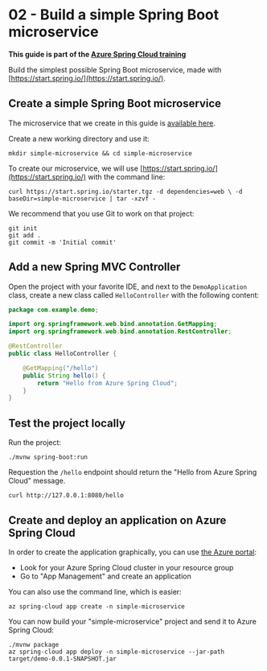 # 02 - Build a simple Spring Boot microservice

__This guide is part of the [Azure Spring Cloud training](../README.md)__

Build the simplest possible Spring Boot microservice, made with [https://start.spring.io/](https://start.spring.io/).

## Create a simple Spring Boot microservice

The microservice that we create in this guide is [available here](simple-microservice/).

Create a new working directory and use it:

```
mkdir simple-microservice && cd simple-microservice
```

To create our microservice, we will use [https://start.spring.io/](https://start.spring.io/) with the command line:

```
curl https://start.spring.io/starter.tgz -d dependencies=web \ -d baseDir=simple-microservice | tar -xzvf -
```

We recommend that you use Git to work on that project:

```
git init
git add .
git commit -m 'Initial commit'
```

## Add a new Spring MVC Controller

Open the project with your favorite IDE, and next to the `DemoApplication` class, create a new class called `HelloController` with the following content:

```java
package com.example.demo;

import org.springframework.web.bind.annotation.GetMapping;
import org.springframework.web.bind.annotation.RestController;

@RestController
public class HelloController {

    @GetMapping("/hello")
    public String hello() {
        return "Hello from Azure Spring Cloud";
    }
}
```

## Test the project locally

Run the project:

```
./mvnw spring-boot:run
```

Requestion the `/hello` endpoint should return the "Hello from Azure Spring Cloud" message.

```
curl http://127.0.0.1:8080/hello
```

## Create and deploy an application on Azure Spring Cloud

In order to create the application graphically, you can use [the Azure portal](https://portal.azure.com/?WT.mc_id=azurespringcloud-github-judubois):

- Look for your Azure Spring Cloud cluster in your resource group
- Go to "App Management" and create an application

You can also use the command line, which is easier:

```
az spring-cloud app create -n simple-microservice
```

You can now build your "simple-microservice" project and send it to Azure Spring Cloud:

```
./mvnw package
az spring-cloud app deploy -n simple-microservice --jar-path target/demo-0.0.1-SNAPSHOT.jar
```

